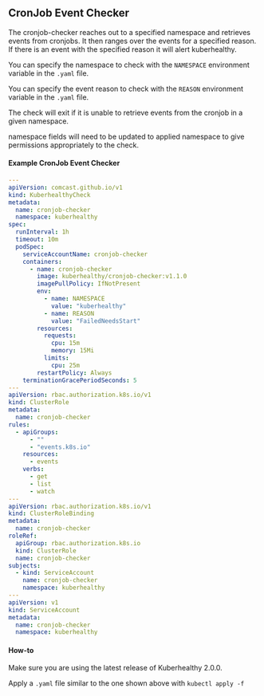 ## CronJob Event Checker

The cronjob-checker reaches out to a specified namespace and retrieves events from cronjobs. It then ranges over the events for a specified reason. If there is an event with the specified reason it will alert kuberhealthy.

You can specify the namespace to check with the `NAMESPACE` environment variable in the `.yaml` file.

You can specify the event reason to check with the `REASON` environment variable in the `.yaml` file.

The check will exit if it is unable to retrieve events from the cronjob in a given namespace.

namespace fields will need to be updated to applied namespace to give permissions appropriately to the check.

#### Example CronJob Event Checker

```yaml
---
apiVersion: comcast.github.io/v1
kind: KuberhealthyCheck
metadata:
  name: cronjob-checker
  namespace: kuberhealthy
spec:
  runInterval: 1h
  timeout: 10m
  podSpec:
    serviceAccountName: cronjob-checker
    containers:
      - name: cronjob-checker
        image: kuberhealthy/cronjob-checker:v1.1.0
        imagePullPolicy: IfNotPresent
        env:
          - name: NAMESPACE
            value: "kuberhealthy"
          - name: REASON
            value: "FailedNeedsStart"
        resources:
          requests:
            cpu: 15m
            memory: 15Mi
          limits:
            cpu: 25m
        restartPolicy: Always
    terminationGracePeriodSeconds: 5
---
apiVersion: rbac.authorization.k8s.io/v1
kind: ClusterRole
metadata:
  name: cronjob-checker
rules:
  - apiGroups:
      - ""
      - "events.k8s.io"
    resources:
      - events
    verbs:
      - get
      - list
      - watch
---
apiVersion: rbac.authorization.k8s.io/v1
kind: ClusterRoleBinding
metadata:
  name: cronjob-checker
roleRef:
  apiGroup: rbac.authorization.k8s.io
  kind: ClusterRole
  name: cronjob-checker
subjects:
  - kind: ServiceAccount
    name: cronjob-checker
    namespace: kuberhealthy
---
apiVersion: v1
kind: ServiceAccount
metadata:
  name: cronjob-checker
  namespace: kuberhealthy
```

#### How-to

Make sure you are using the latest release of Kuberhealthy 2.0.0.

Apply a `.yaml` file similar to the one shown above with `kubectl apply -f`
